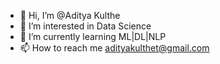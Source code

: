 - 👋 Hi, I’m @Aditya Kulthe
- 👀 I’m interested in Data Science
- 🌱 I’m currently learning ML|DL|NLP
- 📫 How to reach me adityakulthet@gmail.com


